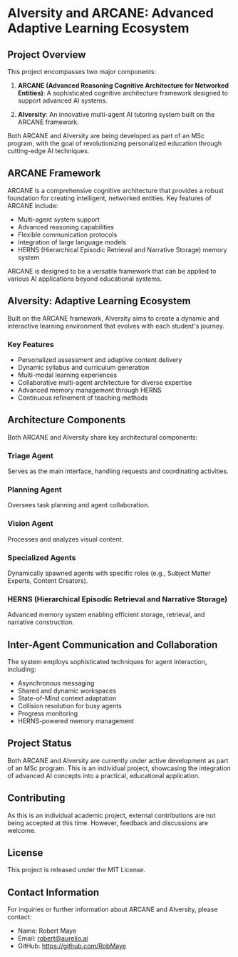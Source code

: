 # AIversity and ARCANE: Advanced Adaptive Learning Ecosystem

## Project Overview
This project encompasses two major components:

1. **ARCANE (Advanced Reasoning Cognitive Architecture for Networked Entities)**: A sophisticated cognitive architecture framework designed to support advanced AI systems.

2. **AIversity**: An innovative multi-agent AI tutoring system built on the ARCANE framework.

Both ARCANE and AIversity are being developed as part of an MSc program, with the goal of revolutionizing personalized education through cutting-edge AI techniques.

## ARCANE Framework
ARCANE is a comprehensive cognitive architecture that provides a robust foundation for creating intelligent, networked entities. Key features of ARCANE include:

- Multi-agent system support
- Advanced reasoning capabilities
- Flexible communication protocols
- Integration of large language models
- HERNS (Hierarchical Episodic Retrieval and Narrative Storage) memory system

ARCANE is designed to be a versatile framework that can be applied to various AI applications beyond educational systems.

## AIversity: Adaptive Learning Ecosystem
Built on the ARCANE framework, AIversity aims to create a dynamic and interactive learning environment that evolves with each student's journey. 

### Key Features
- Personalized assessment and adaptive content delivery
- Dynamic syllabus and curriculum generation
- Multi-modal learning experiences
- Collaborative multi-agent architecture for diverse expertise
- Advanced memory management through HERNS
- Continuous refinement of teaching methods

## Architecture Components
Both ARCANE and AIversity share key architectural components:

### Triage Agent
Serves as the main interface, handling requests and coordinating activities.

### Planning Agent
Oversees task planning and agent collaboration.

### Vision Agent
Processes and analyzes visual content.

### Specialized Agents
Dynamically spawned agents with specific roles (e.g., Subject Matter Experts, Content Creators).

### HERNS (Hierarchical Episodic Retrieval and Narrative Storage)
Advanced memory system enabling efficient storage, retrieval, and narrative construction.

## Inter-Agent Communication and Collaboration
The system employs sophisticated techniques for agent interaction, including:
- Asynchronous messaging
- Shared and dynamic workspaces
- State-of-Mind context adaptation
- Collision resolution for busy agents
- Progress monitoring
- HERNS-powered memory management

## Project Status
Both ARCANE and AIversity are currently under active development as part of an MSc program. This is an individual project, showcasing the integration of advanced AI concepts into a practical, educational application.

## Contributing
As this is an individual academic project, external contributions are not being accepted at this time. However, feedback and discussions are welcome.

## License
This project is released under the MIT License.

## Contact Information
For inquiries or further information about ARCANE and AIversity, please contact:
- Name: Robert Maye
- Email: robert@aurelio.ai
- GitHub: https://github.com/RobMaye
